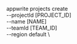 appwrite projects create \
        --projectId [PROJECT_ID] \
        --name [NAME] \
        --teamId [TEAM_ID] \
        --region default \










